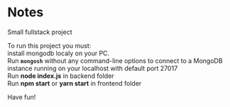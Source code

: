 # Notes
Small fullstack project

To run this project you must:<br>
install mongodb localy on your PC.<br>
Run <code><b>mongosh</b></code> without any command-line options to connect to a MongoDB instance running on your localhost with default port 27017<br>
Run <b>node index.js</b> in backend folder<br>
Run <b>npm start</b> or <b>yarn start</b> in frontend folder<br>

Have fun! 
